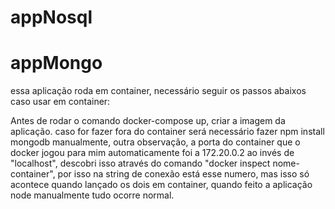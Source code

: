 # appNosql

# appMongo

essa aplicação roda em container, necessário seguir os passos abaixos caso usar em container:

Antes de rodar o comando docker-compose up, criar a imagem da aplicação. 
caso for fazer fora do container será necessário fazer npm install mongodb manualmente, 
outra observação, a porta do container que o docker jogou para mim automaticamente foi a 172.20.0.2 ao invés de "localhost", 
descobri isso através do comando "docker inspect nome-container", por isso na string de conexão está esse numero, 
mas isso só acontece quando lançado os dois em container, quando feito a aplicação node manualmente tudo ocorre normal.
